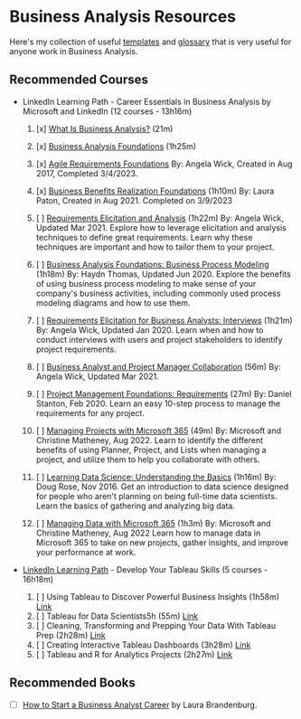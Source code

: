 # Business Analysis Resources
Here's my collection of useful [templates](template.md) and [glossary](glossary.md) that is very useful for anyone work in Business Analysis.

## Recommended Courses
- LinkedIn Learning Path - Career Essentials in Business Analysis by Microsoft and LinkedIn (12 courses - 13h16m)

  1. [x] [What Is Business Analysis?](https://www.linkedin.com/learning/what-is-business-analysis?contextUrn=urn%3Ali%3AlyndaLearningPath%3A62f3efdc498ecfe28bea2564&u=0) (21m)
 
  2. [x] [Business Analysis Foundations](https://www.linkedin.com/learning/business-analysis-foundations-4?contextUrn=urn%3Ali%3AlyndaLearningPath%3A62f3efdc498ecfe28bea2564&u=0) (1h25m)
  
  3. [x] [Agile Requirements Foundations]() 
      By: Angela Wick,
      Created in Aug 2017,
      Completed 3/4/2023.
      
  4. [x] [Business Benefits Realization Foundations]() (1h10m)
      By: Laura Paton,
      Created in Aug 2021.
      Completed on 3/9/2023
      
  5. [ ] [Requirements Elicitation and Analysis]() (1h22m)
By: Angela Wick,
Updated Mar 2021.
Explore how to leverage elicitation and analysis techniques to define great requirements. Learn why these techniques are important and how to tailor them to your project.

  6. [ ] [Business Analysis Foundations: Business Process Modeling]() (1h18m)
By: Haydn Thomas,
Updated Jun 2020.
Explore the benefits of using business process modeling to make sense of your company's business activities, including commonly used process modeling diagrams and how to use them.

  7. [ ] [Requirements Elicitation for Business Analysts: Interviews]() (1h21m)
By: Angela Wick,
Updated Jan 2020.
Learn when and how to conduct interviews with users and project stakeholders to identify project requirements.

  8. [ ] [Business Analyst and Project Manager Collaboration]() (56m)
By: Angela Wick,
Updated Mar 2021.

  9. [ ] [Project Management Foundations: Requirements]() (27m)
By: Daniel Stanton, Feb 2020.
Learn an easy 10-step process to manage the requirements for any project.

  10. [ ] [Managing Projects with Microsoft 365]() (49m)
By: Microsoft and Christine Matheney, Aug 2022.
Learn to identify the different benefits of using Planner, Project, and Lists when managing a project, and utilize them to help you collaborate with others.

  11. [ ] [Learning Data Science: Understanding the Basics]() (1h16m)
By: Doug Rose, Nov 2016.
Get an introduction to data science designed for people who aren't planning on being full-time data scientists. Learn the basics of gathering and analyzing big data.

  12. [ ] [Managing Data with Microsoft 365]() (1h3m)
By: Microsoft and Christine Matheney, Aug 2022
Learn how to manage data in Microsoft 365 to take on new projects, gather insights, and improve your performance at work.

- [LinkedIn Learning Path](https://www.linkedin.com/learning/paths/develop-your-tableau-skills?u=0) - Develop Your Tableau Skills (5 courses - 16h18m)
  1. [ ] Using Tableau to Discover Powerful Business Insights (1h58m) [Link](https://www.linkedin.com/learning/using-tableau-to-discover-powerful-business-insights-15616295?contextUrn=urn%3Ali%3AlyndaLearningPath%3A5a3aa932498eaa2ec62c8fd3&u=0)
  2. [ ] Tableau for Data Scientists5h (55m) [Link](https://www.linkedin.com/learning/tableau-for-data-scientists?contextUrn=urn%3Ali%3AlyndaLearningPath%3A5a3aa932498eaa2ec62c8fd3&u=0)
  3. [ ] Cleaning, Transforming and Prepping Your Data With Tableau Prep (2h28m) [Link](https://www.linkedin.com/learning/cleaning-transforming-and-prepping-your-data-with-tableau-prep?contextUrn=urn%3Ali%3AlyndaLearningPath%3A5a3aa932498eaa2ec62c8fd3&u=0)
  4. [ ] Creating Interactive Tableau Dashboards (3h28m) [Link](https://www.linkedin.com/learning/creating-interactive-tableau-dashboards?contextUrn=urn%3Ali%3AlyndaLearningPath%3A5a3aa932498eaa2ec62c8fd3&u=0)
  5. [ ] Tableau and R for Analytics Projects (2h27m) [Link](https://www.linkedin.com/learning/tableau-and-r-for-analytics-projects?contextUrn=urn%3Ali%3AlyndaLearningPath%3A5a3aa932498eaa2ec62c8fd3&u=0)


## Recommended Books
- [ ] [How to Start a Business Analyst Career]() by Laura Brandenburg.
